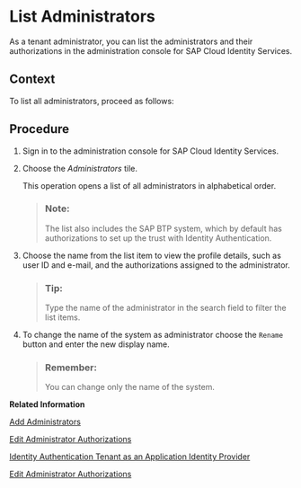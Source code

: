 <!-- loioc79a5c6d53d54d06a9341b9093e7b33c -->

# List Administrators

As a tenant administrator, you can list the administrators and their authorizations in the administration console for SAP Cloud Identity Services.



## Context

To list all administrators, proceed as follows:



## Procedure

1.  Sign in to the administration console for SAP Cloud Identity Services.

2.  Choose the *Administrators* tile.

    This operation opens a list of all administrators in alphabetical order.

    > ### Note:  
    > The list also includes the SAP BTP system, which by default has authorizations to set up the trust with Identity Authentication.

3.  Choose the name from the list item to view the profile details, such as user ID and e-mail, and the authorizations assigned to the administrator.

    > ### Tip:  
    > Type the name of the administrator in the search field to filter the list items.

4.  To change the name of the system as administrator choose the `Rename` button and enter the new display name.

    > ### Remember:  
    > You can change only the name of the system.


**Related Information**  


[Add Administrators](add-administrators-bbbdbdd.md#loiobbbdbdd3899942ce874f3aae9ba9e21d "As a tenant administrator, you can add new administrators in the administration console for SAP Cloud Identity Services.")

[Edit Administrator Authorizations](edit-administrator-authorizations-86ee374.md "As a tenant administrator, you can edit both your own authorizations and other administrators' authorizations in the administration console for SAP Cloud Identity Services. By editing the administrator authorizations you can also delete an administrator.")

[Identity Authentication Tenant as an Application Identity Provider](https://help.sap.com/viewer/65de2977205c403bbc107264b8eccf4b/Cloud/en-US/d3df5b457d0c43fca117da0dc14e2f0d.html)

[Edit Administrator Authorizations](edit-administrator-authorizations-86ee374.md "As a tenant administrator, you can edit both your own authorizations and other administrators' authorizations in the administration console for SAP Cloud Identity Services. By editing the administrator authorizations you can also delete an administrator.")

